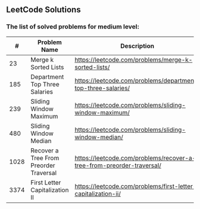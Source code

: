 ## LeetCode Solutions

### The list of solved problems for medium level:

| #    | Problem Name                           | Description                                                           | Solution File                                                                                                                   | Tests File                                                                                                           |
|------|----------------------------------------|-----------------------------------------------------------------------|---------------------------------------------------------------------------------------------------------------------------------|----------------------------------------------------------------------------------------------------------------------|
| 23   | Merge k Sorted Lists                   | https://leetcode.com/problems/merge-k-sorted-lists/                   | [MergeKSortedLists.java](src/main/java/com/sinuke/hard/MergeKSortedLists.java)                                                  | [MergeKSortedListsTest.java](src/test/java/com/sinuke/hard/MergeKSortedListsTest.java)                               |
| 185  | Department Top Three Salaries          | https://leetcode.com/problems/department-top-three-salaries/          | [Department Top Three Salaries.sql](sql/185.%20Department%20Top%20Three%20Salaries/Department%20Top%20Three%20Salaries.sql)     | [test-data.json](sql/185.%20Department%20Top%20Three%20Salaries/test/test-data.json)                                 |
| 239  | Sliding Window Maximum                 | https://leetcode.com/problems/sliding-window-maximum/                 | [SlidingWindowMaximum.java](src/main/java/com/sinuke/hard/SlidingWindowMaximum.java)                                            | [SlidingWindowMaximumTest.java](src/test/java/com/sinuke/hard/SlidingWindowMaximumTest.java)                         |
| 480  | Sliding Window Median                  | https://leetcode.com/problems/sliding-window-median/                  | [SlidingWindowMedian.java](src/main/java/com/sinuke/hard/SlidingWindowMedian.java)                                              | [SlidingWindowMedianTest.java](src/test/java/com/sinuke/hard/SlidingWindowMedianTest.java)                           |
| 1028 | Recover a Tree From Preorder Traversal | https://leetcode.com/problems/recover-a-tree-from-preorder-traversal/ | [RecoverTreeFromPreorderTraversal.java](src/main/java/com/sinuke/hard/RecoverTreeFromPreorderTraversal.java)                    | [RecoverTreeFromPreorderTraversalTest.java](src/test/java/com/sinuke/hard/RecoverTreeFromPreorderTraversalTest.java) |
| 3374 | First Letter Capitalization II         | https://leetcode.com/problems/first-letter-capitalization-ii/         | [First Letter Capitalization II.sql](sql/3374.%20First%20Letter%20Capitalization%20II/First%20Letter%20Capitalization%20II.sql) | [test-data.json](sql/3374.%20First%20Letter%20Capitalization%20II/test/test-data.json)                               |

